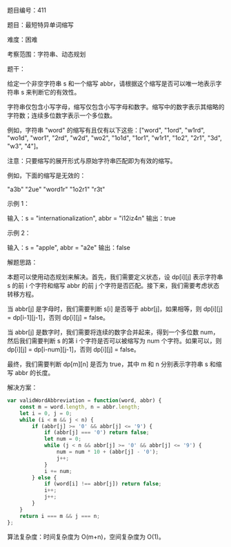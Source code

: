 题目编号：411

题目：最短特异单词缩写

难度：困难

考察范围：字符串、动态规划

题干：

给定一个非空字符串 s 和一个缩写 abbr，请根据这个缩写是否可以唯一地表示字符串 s 来判断它的有效性。

字符串仅包含小写字母，缩写仅包含小写字母和数字。缩写中的数字表示其缩略的字符数；连续多位数字表示一个多位数。

例如，字符串 "word" 的缩写有且仅有以下这些：["word", "1ord", "w1rd", "wo1d", "wor1", "2rd", "w2d", "wo2", "1o1d", "1or1", "w1r1", "1o2", "2r1", "3d", "w3", "4"]。

注意：只要缩写的展开形式与原始字符串匹配即为有效的缩写。

例如，下面的缩写是无效的：

"a3b"
"2ue"
"word1r"
"1o2r1"
"r3t"

示例 1：

输入：s = "internationalization", abbr = "i12iz4n"
输出：true

示例 2：

输入：s = "apple", abbr = "a2e"
输出：false

解题思路：

本题可以使用动态规划来解决。首先，我们需要定义状态，设 dp[i][j] 表示字符串 s 的前 i 个字符和缩写 abbr 的前 j 个字符是否匹配。接下来，我们需要考虑状态转移方程。

当 abbr[j] 是字母时，我们需要判断 s[i] 是否等于 abbr[j]，如果相等，则 dp[i][j] = dp[i-1][j-1]，否则 dp[i][j] = false。

当 abbr[j] 是数字时，我们需要将连续的数字合并起来，得到一个多位数 num，然后我们需要判断 s 的第 i 个字符是否可以被缩写为 num 个字符。如果可以，则 dp[i][j] = dp[i-num][j-1]，否则 dp[i][j] = false。

最终，我们需要判断 dp[m][n] 是否为 true，其中 m 和 n 分别表示字符串 s 和缩写 abbr 的长度。

解决方案：

```javascript
var validWordAbbreviation = function(word, abbr) {
    const m = word.length, n = abbr.length;
    let i = 0, j = 0;
    while (i < m && j < n) {
        if (abbr[j] >= '0' && abbr[j] <= '9') {
            if (abbr[j] === '0') return false;
            let num = 0;
            while (j < n && abbr[j] >= '0' && abbr[j] <= '9') {
                num = num * 10 + (abbr[j] - '0');
                j++;
            }
            i += num;
        } else {
            if (word[i] !== abbr[j]) return false;
            i++;
            j++;
        }
    }
    return i === m && j === n;
};
```

算法复杂度：时间复杂度为 O(m+n)，空间复杂度为 O(1)。